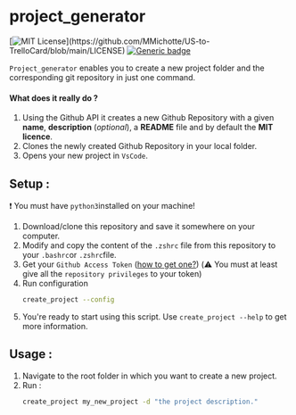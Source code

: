 # project_generator

[![MIT License](https://img.shields.io/apm/l/atomic-design-ui.svg?)](https://github.com/MMichotte/US-to-TrelloCard/blob/main/LICENSE) [![Generic badge](https://img.shields.io/badge/Python-3.8-purple.svg)](https://shields.io/)


`Project_generator` enables you to create a new project folder and the corresponding git repository in just one command. 
#### What does it really do ? 
1. Using the Github API it creates a new Github Repository with a given **name**, **description** (*optional*), a **README** file and by default the **MIT licence**.
2. Clones the newly created Github Repository in your local folder.
3. Opens your new project in `VsCode`. 

## Setup : 
❗️ You must have `python3`installed on your machine! 

1. Download/clone this repository and save it somewhere on your computer. 
2. Modify and copy the content of the `.zshrc` file from this repository to your `.bashrc`or `.zshrc`file.
3. Get your `Github Access Token` ([how to get one?](https://docs.github.com/en/free-pro-team@latest/github/authenticating-to-github/creating-a-personal-access-token)) (⚠️ You must at least give all the `repository privileges` to your token)
4. Run configuration 
   ```bash
   create_project --config 
   ```
5. You're ready to start using this script. Use `create_project --help` to get more information. 
   
## Usage :
1. Navigate to the root folder in which you want to create a new project. 
2. Run :
   ```bash
   create_project my_new_project -d "the project description." 
   ```
